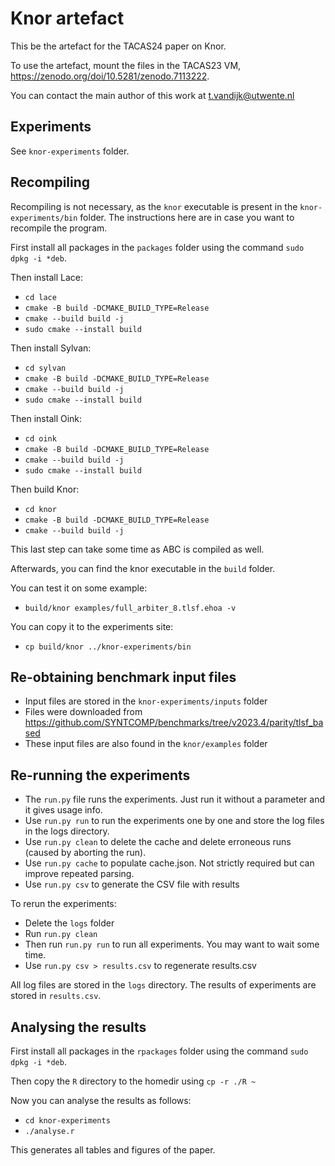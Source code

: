 Knor artefact
=============
This be the artefact for the TACAS24 paper on Knor.

To use the artefact, mount the files in the TACAS23 VM, https://zenodo.org/doi/10.5281/zenodo.7113222.

You can contact the main author of this work at <t.vandijk@utwente.nl>

Experiments
-----------
See `knor-experiments` folder.

Recompiling
-----------
Recompiling is not necessary, as the `knor` executable is present in the `knor-experiments/bin` folder.
The instructions here are in case you want to recompile the program.

First install all packages in the `packages` folder using the command `sudo dpkg -i *deb`.

Then install Lace:
- `cd lace`
- `cmake -B build -DCMAKE_BUILD_TYPE=Release`
- `cmake --build build -j`
- `sudo cmake --install build`

Then install Sylvan:
- `cd sylvan`
- `cmake -B build -DCMAKE_BUILD_TYPE=Release`
- `cmake --build build -j`
- `sudo cmake --install build`

Then install Oink:
- `cd oink`
- `cmake -B build -DCMAKE_BUILD_TYPE=Release`
- `cmake --build build -j`
- `sudo cmake --install build`

Then build Knor:
- `cd knor`
- `cmake -B build -DCMAKE_BUILD_TYPE=Release`
- `cmake --build build -j`

This last step can take some time as ABC is compiled as well.

Afterwards, you can find the knor executable in the `build` folder.

You can test it on some example:
- `build/knor examples/full_arbiter_8.tlsf.ehoa -v`

You can copy it to the experiments site:
- `cp build/knor ../knor-experiments/bin`

Re-obtaining benchmark input files
----------------------------------
- Input files are stored in the `knor-experiments/inputs` folder
- Files were downloaded from https://github.com/SYNTCOMP/benchmarks/tree/v2023.4/parity/tlsf_based
- These input files are also found in the `knor/examples` folder

Re-running the experiments
--------------------------
- The `run.py` file runs the experiments. Just run it without a parameter and it gives usage info.
- Use `run.py run` to run the experiments one by one and store the log files in the logs directory.
- Use `run.py clean` to delete the cache and delete erroneous runs (caused by aborting the run).
- Use `run.py cache` to populate cache.json. Not strictly required but can improve repeated parsing.
- Use `run.py csv` to generate the CSV file with results

To rerun the experiments:
- Delete the `logs` folder
- Run `run.py clean`
- Then run `run.py run` to run all experiments. You may want to wait some time.
- Use `run.py csv > results.csv` to regenerate results.csv

All log files are stored in the `logs` directory.
The results of experiments are stored in `results.csv`.

Analysing the results
---------------------
First install all packages in the `rpackages` folder using the command `sudo dpkg -i *deb`.

Then copy the `R` directory to the homedir using `cp -r ./R ~`

Now you can analyse the results as follows:
- `cd knor-experiments`
- `./analyse.r`

This generates all tables and figures of the paper.
